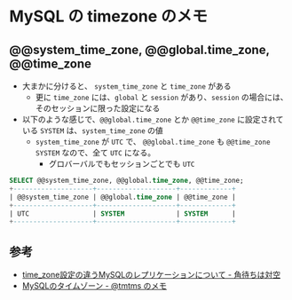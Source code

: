 # MySQL の timezone のメモ

## @@system_time_zone, @@global.time_zone, @@time_zone

- 大まかに分けると、 `system_time_zone` と `time_zone` がある
    - 更に `time_zone` には、`global` と `session` があり、`session` の場合には、そのセッションに限った設定になる
- 以下のような感じで、`@@global.time_zone` とか `@@time_zone` に設定されている `SYSTEM` は、`system_time_zone` の値
    - `system_time_zone` が `UTC` で、 `@@global.time_zone` も `@@time_zone` `SYSTEM` なので、全て `UTC` になる。
        - グロバーバルでもセッションごとでも `UTC`
        
```sql
SELECT @@system_time_zone, @@global.time_zone, @@time_zone;
+--------------------+--------------------+-------------+
| @@system_time_zone | @@global.time_zone | @@time_zone |
+--------------------+--------------------+-------------+
| UTC                | SYSTEM             | SYSTEM      |
+--------------------+--------------------+-------------+
```

## 参考

- [time_zone設定の違うMySQLのレプリケーションについて - 角待ちは対空](https://blog.yux3.net/entry/2018/12/02/182113)
- [MySQLのタイムゾーン - @tmtms のメモ](https://tmtms.hatenablog.com/entry/2015/08/22/mysql-timezone)
